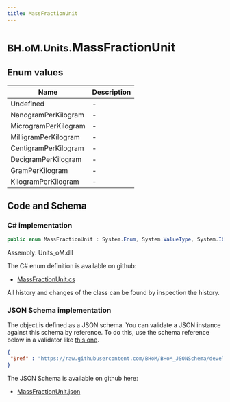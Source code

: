 ```yaml
---
title: MassFractionUnit
---
```


# <small>BH.oM.Units.</small>**MassFractionUnit**



## Enum values

| Name            | Description                                                    |
|-----------------|----------------------------------------------------------------|
| Undefined |  -  |
| NanogramPerKilogram |  -  |
| MicrogramPerKilogram |  -  |
| MilligramPerKilogram |  -  |
| CentigramPerKilogram |  -  |
| DecigramPerKilogram |  -  |
| GramPerKilogram |  -  |
| KilogramPerKilogram |  -  |


## Code and Schema

### C# implementation

``` C# title="C#"
public enum MassFractionUnit : System.Enum, System.ValueType, System.IComparable, System.ISpanFormattable, System.IFormattable, System.IConvertible
```

Assembly: Units_oM.dll

The C# enum definition is available on github:

- [MassFractionUnit.cs](https://github.com/BHoM/Localisation_Toolkit/blob/develop/Units_oM/Enums\MassFractionUnit.cs)

All history and changes of the class can be found by inspection the history.
### JSON Schema implementation

The object is defined as a JSON schema. You can validate a JSON instance against this schema by reference. To do this, use the schema reference below in a validator like [this one](https://www.jsonschemavalidator.net/).

``` json title="JSON Schema"
{
 "$ref" : "https://raw.githubusercontent.com/BHoM/BHoM_JSONSchema/develop/Units_oM/MassFractionUnit.json"
}
```

The JSON Schema is available on github here:

- [MassFractionUnit.json](https://github.com/BHoM/BHoM_JSONSchema/blob/develop/Units_oM/MassFractionUnit.json)
